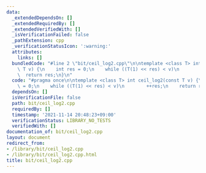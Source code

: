 ```yaml
---
data:
  _extendedDependsOn: []
  _extendedRequiredBy: []
  _extendedVerifiedWith: []
  _isVerificationFailed: false
  _pathExtension: cpp
  _verificationStatusIcon: ':warning:'
  attributes:
    links: []
  bundledCode: "#line 2 \"bit/ceil_log2.cpp\"\n\ntemplate <class T> int ceil_log2(const\
    \ T v) {\n    int res = 0;\n    while ((T(1) << res) < v)\n        ++res;\n  \
    \  return res;\n}\n"
  code: "#pragma once\n\ntemplate <class T> int ceil_log2(const T v) {\n    int res\
    \ = 0;\n    while ((T(1) << res) < v)\n        ++res;\n    return res;\n}"
  dependsOn: []
  isVerificationFile: false
  path: bit/ceil_log2.cpp
  requiredBy: []
  timestamp: '2021-11-14 20:48:23+09:00'
  verificationStatus: LIBRARY_NO_TESTS
  verifiedWith: []
documentation_of: bit/ceil_log2.cpp
layout: document
redirect_from:
- /library/bit/ceil_log2.cpp
- /library/bit/ceil_log2.cpp.html
title: bit/ceil_log2.cpp
---
```

